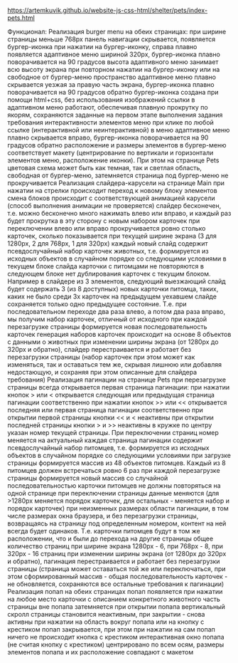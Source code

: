 https://artemkuvik.github.io/website-js-css-html/shelter/pets/index-pets.html

Функционал: 
Реализация burger menu на обеих страницах:
при ширине страницы меньше 768рх панель навигации скрывается, появляется бургер-иконка
при нажатии на бургер-иконку, справа плавно появляется адаптивное меню шириной 320px, бургер-иконка плавно поворачивается на 90 градусов
высота адаптивного меню занимает всю высоту экрана
при повторном нажатии на бургер-иконку или на свободное от бургер-меню пространство адаптивное меню плавно скрывается уезжая за правую часть экрана, бургер-иконка плавно поворачивается на 90 градусов обратно
бургер-иконка создана при помощи html+css, без использования изображений
ссылки в адаптивном меню работают, обеспечивая плавную прокрутку по якорям, сохраняются заданные на первом этапе выполнения задания требования интерактивности элементов меню
при клике по любой ссылке (интерактивной или неинтерактивной) в меню адаптивное меню плавно скрывается вправо, бургер-иконка поворачивается на 90 градусов обратно
расположение и размеры элементов в бургер-меню соответствует макету (центрирование по вертикали и горизонтали элементов меню, расположение иконки). При этом на странице Pets цветовая схема может быть как темная, так и светлая
область, свободная от бургер-меню, затемняется
страница под бургер-меню не прокручивается
Реализация слайдера-карусели на странице Main
при нажатии на стрелки происходит переход к новому блоку элементов
смена блоков происходит с соответствующей анимацией карусели (способ выполнения анимации не проверяется)
слайдер бесконечен, т.е. можно бесконечно много нажимать влево или вправо, и каждый раз будет прокрутка в эту сторону с новым набором карточек
при переключении влево или вправо прокручивается ровно столько карточек, сколько показывается при текущей ширине экрана (3 для 1280px, 2 для 768px, 1 для 320px)
каждый новый слайд содержит псевдослучайный набор карточек животных, т.е. формируется из исходных объектов в случайном порядке со следующими условиями
в текущем блоке слайда карточки с питомцами не повторяются
в следующем блоке нет дублирования карточек с текущим блоком. Например в слайдере из 3 элементов, следующий выезжающий слайд будет содержать 3 (из 8 доступных) новых карточки питомца, таких, каких не было среди 3х карточек на предыдущем уехавшем слайде
сохраняется только одно предыдущее состояние. Т.е. при последовательном переходе два раза влево, а потом два раза вправо, мы получим набор карточек, отличный от исходного
при каждой перезагрузке страницы формируется новая последовательность карточек
генерация наборов карточек происходит на основе 8 объектов с данными о животных
при изменении ширины экрана (от 1280px до 320px и обратно), слайдер перестраивается и работает без перезагрузки страницы (набор карточек при этом может как изменяться, так и оставаться тем же, скрывая лишнюю или добавляя недостающую, и сохраняя при этом описанные для слайдера требования)
Реализация пагинации на странице Pets
при перезагрузке страницы всегда открывается первая страница пагинации:
при нажатии кнопок > или < открывается следующая или предыдущая страница пагинации соответственно
при нажатии кнопок >> или << открывается последняя или первая страница пагинации соответственно
при открытии первой страницы кнопки << и < неактивны
при открытии последней страницы кнопки > и >> неактивны
в кружке по центру указан номер текущей страницы. При переключении страниц номер меняется на актуальный
каждая страница пагинации содержит псевдослучайный набор питомцев, т.е. формируется из исходных объектов в случайном порядке со следующими условиями
при загрузке страницы формируется массив из 48 объектов питомцев. Каждый из 8 питомцев должен встречаться ровно 6 раз
при каждой перезагрузке страницы формируется новый массив со случайной последовательностью
карточки питомцев не должны повторяться на одной странице
при переключении страницы данные меняются (для >1280px меняется порядок карточек, для остальных - меняется набор и порядок карточек)
при неизменных размерах области пагинации, в том числе размерах окна браузера, и без перезагрузки страницы, возвращаясь на страницу под определенным номером, контент на ней всегда будет одинаков. Т.е. карточки питомцев будут в том же расположении, что и были до перехода на другие страницы
общее количество страниц при ширине экрана 1280px - 6, при 768px - 8, при 320px - 16 страниц
при изменении ширины экрана (от 1280px до 320px и обратно), пагинация перестраивается и работает без перезагрузки страницы (страница может оставаться той же или переключаться, при этом сформированный массив - общая последовательность карточек - не обновляется, сохраняются все остальные требования к пагинации)
Реализация попап на обеих страницах
попап появляется при нажатии на любое место карточки с описанием конкретного животного
часть страницы вне попапа затемняется
при открытии попапа вертикальный скролл страницы становится неактивным, при закрытии - снова активны
при нажатии на область вокруг попапа или на кнопку с крестиком попап закрывается, при этом при нажатии на сам попап ничего не происходит
кнопка с крестиком интерактивная
окно попапа (не считая кнопку с крестиком) центрировано по всем осям, размеры элементов попапа и их расположение совпадают с макетом
